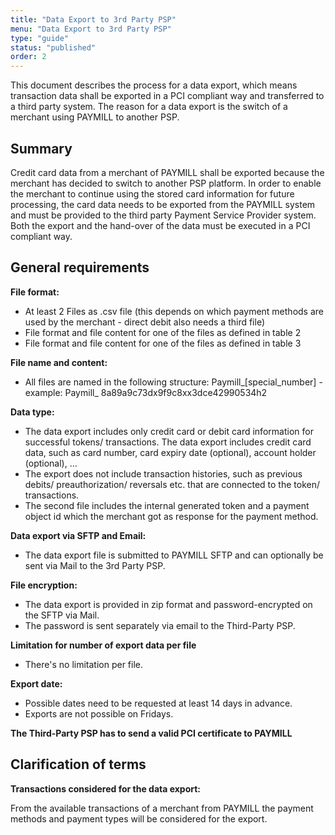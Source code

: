 ```yaml
---
title: "Data Export to 3rd Party PSP"
menu: "Data Export to 3rd Party PSP"
type: "guide"
status: "published"
order: 2
---
```


This document describes the process for a data export, which means transaction data shall be exported in a PCI compliant way and transferred to a third party system. The reason for a data export is the switch of a merchant using PAYMILL to another PSP.

## Summary

Credit card data from a merchant of PAYMILL shall be exported because the merchant has decided to switch to another PSP platform. In order to enable the merchant to continue using the stored card information for future processing, the card data needs to be exported from the PAYMILL system and must be provided to the third party Payment Service Provider system. Both the export and the hand-over of the data must be executed in a PCI compliant way.

## General requirements

**File format:**

  - At least 2 Files as .csv file (this depends on which payment methods are used by the merchant - direct debit also needs a third file)
  - File format and file content for one of the files as defined in table 2
  - File format and file content for one of the files as defined in table 3

**File name and content:**

  - All files are named in the following structure: Paymill_[special_number] - example: Paymill_ 8a89a9c73dx9f9c8xx3dce42990534h2

**Data type:**

  - The data export includes only credit card or debit card information for successful tokens/ transactions. The data export includes credit card data, such as card number, card expiry date (optional), account holder (optional), …
  - The export does not include transaction histories, such as previous debits/ preauthorization/ reversals etc. that are connected to the token/ transactions.
  - The second file includes the internal generated token and a payment object id which the merchant got as response for the payment method.

**Data export via SFTP and Email:**

  - The data export file is submitted to PAYMILL SFTP and can optionally be sent via Mail to the 3rd Party PSP.

**File encryption:**

  - The data export is provided in zip format and password-encrypted on the SFTP via Mail.
  - The password is sent separately via email to the Third-Party PSP.

**Limitation for number of export data per file**
  - There's no limitation per file.

**Export date:**

  - Possible dates need to be requested at least 14 days in advance.
  - Exports are not possible on Fridays.

**The Third-Party PSP has to send a valid PCI certificate to PAYMILL**

## Clarification of terms

**Transactions considered for the data export:**

From the available transactions of a merchant from PAYMILL the payment methods and payment types will be considered for the export.
